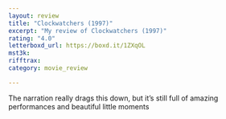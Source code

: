 ```yaml
---
layout: review
title: "Clockwatchers (1997)"
excerpt: "My review of Clockwatchers (1997)"
rating: "4.0"
letterboxd_url: https://boxd.it/1ZXqOL
mst3k: 
rifftrax: 
category: movie_review

---
```


The narration really drags this down, but it’s still full of amazing performances and beautiful little moments